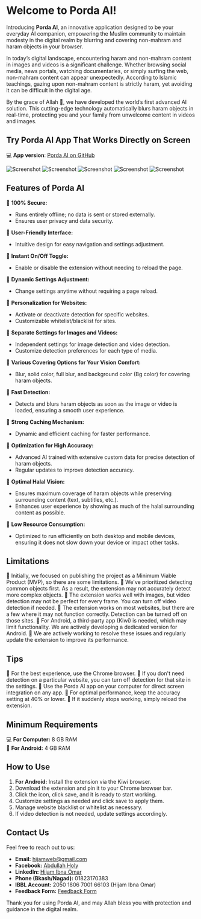 # Welcome to Porda AI!

Introducing **Porda AI**, an innovative application designed to be your everyday AI companion, empowering the Muslim community to maintain modesty in the digital realm by blurring and covering non-mahram and haram objects in your browser.

In today’s digital landscape, encountering haram and non-mahram content in images and videos is a significant challenge. Whether browsing social media, news portals, watching documentaries, or simply surfing the web, non-mahram content can appear unexpectedly. According to Islamic teachings, gazing upon non-mahram content is strictly haram, yet avoiding it can be difficult in the digital age.

By the grace of Allah 💚, we have developed the world’s first advanced AI solution. This cutting-edge technology automatically blurs haram objects in real-time, protecting you and your family from unwelcome content in videos and images.

## Try Porda AI App That Works Directly on Screen

💻 **App version**: [Porda AI on GitHub](https://github.com/hijam-git/Porda-AI)

![Screenshot](github_static/readme_images/1.png)
![Screenshot](github_static/readme_images/2.png)
![Screenshot](github_static/readme_images/3.png)
![Screenshot](github_static/readme_images/4.png)
![Screenshot](github_static/readme_images/5.png)

## Features of Porda AI

💠 **100% Secure:**
- Runs entirely offline; no data is sent or stored externally.
- Ensures user privacy and data security.

💠 **User-Friendly Interface:**
- Intuitive design for easy navigation and settings adjustment.

💠 **Instant On/Off Toggle:**
- Enable or disable the extension without needing to reload the page.

💠 **Dynamic Settings Adjustment:**
- Change settings anytime without requiring a page reload.

💠 **Personalization for Websites:**
- Activate or deactivate detection for specific websites.
- Customizable whitelist/blacklist for sites.

💠 **Separate Settings for Images and Videos:**
- Independent settings for image detection and video detection.
- Customize detection preferences for each type of media.

💠 **Various Covering Options for Your Vision Comfort:**
- Blur, solid color, full blur, and background color (Bg color) for covering haram objects.

💠 **Fast Detection:**
- Detects and blurs haram objects as soon as the image or video is loaded, ensuring a smooth user experience.

💠 **Strong Caching Mechanism:**
- Dynamic and efficient caching for faster performance.

💠 **Optimization for High Accuracy:**
- Advanced AI trained with extensive custom data for precise detection of haram objects.
- Regular updates to improve detection accuracy.

💠 **Optimal Halal Vision:**
- Ensures maximum coverage of haram objects while preserving surrounding content (text, subtitles, etc.).
- Enhances user experience by showing as much of the halal surrounding content as possible.

💠 **Low Resource Consumption:**
- Optimized to run efficiently on both desktop and mobile devices, ensuring it does not slow down your device or impact other tasks.

## Limitations

🔘 Initially, we focused on publishing the project as a Minimum Viable Product (MVP), so there are some limitations.
🔘 We've prioritized detecting common objects first. As a result, the extension may not accurately detect more complex objects.
🔘 The extension works well with images, but video detection may not be perfect for every frame. You can turn off video detection if needed.
🔘 The extension works on most websites, but there are a few where it may not function correctly. Detection can be turned off on those sites.
🔘 For Android, a third-party app (Kiwi) is needed, which may limit functionality. We are actively developing a dedicated version for Android.
🔘 We are actively working to resolve these issues and regularly update the extension to improve its performance.

## Tips

🔆 For the best experience, use the Chrome browser.
🔆 If you don't need detection on a particular website, you can turn off detection for that site in the settings.
🔆 Use the Porda AI app on your computer for direct screen integration on any app.
🔆 For optimal performance, keep the accuracy setting at 40% or lower.
🔆 If it suddenly stops working, simply reload the extension.

## Minimum Requirements

💻 **For Computer:** 8 GB RAM  
📱 **For Android:** 4 GB RAM

## How to Use

1. **For Android:** Install the extension via the Kiwi browser.
2. Download the extension and pin it to your Chrome browser bar.
3. Click the icon, click save, and it is ready to start working.
4. Customize settings as needed and click save to apply them.
5. Manage website blacklist or whitelist as necessary.
6. If video detection is not needed, update settings accordingly.

## Contact Us

Feel free to reach out to us:

- **Email:** [hijamweb@gmail.com](mailto:hijamweb@gmail.com)
- **Facebook:** [Abdullah Holy](https://facebook.com/abdullah.holy)
- **LinkedIn:** [Hijam Ibna Omar](https://www.linkedin.com/in/hijamibnaomar/)
- **Phone (Bkash/Nagad):** 01823170383
- **IBBL Account:** 2050 1806 7001 66103 (Hijam Ibna Omar)
- **Feedback Form:** [Feedback Form](https://forms.gle/uKoWWYATQvLBHhkN9)

Thank you for using Porda AI, and may Allah bless you with protection and guidance in the digital realm.

